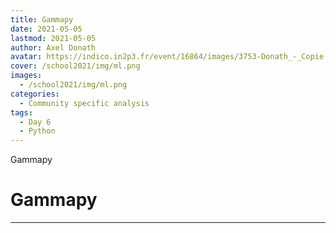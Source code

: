 ```yaml
---
title: Gammapy
date: 2021-05-05
lastmod: 2021-05-05
author: Axel Donath
avatar: https://indico.in2p3.fr/event/16864/images/3753-Donath_-_Copie.JPG
cover: /school2021/img/ml.png
images:
  - /school2021/img/ml.png
categories:
  - Community specific analysis
tags:
  - Day 6
  - Python
---
```


Gammapy

<!--more-->
<!---->

<!-- Dear instructor:
* The dates at the top of this markdown (.md) document will help order the classes in the portal.
Please, if you don't need to, do not change the one that is now.
* Take into account that there is a feature in the dates: if you use a date in the future, the class will be not visible in the portal until the date you have assigned.
* You can create dedicated folders if you need to.
* But if you simply need to add some pictures, you can use the folder ../static/img/ mentioned at the top as /school2021/img/
-->

<!---->

# Gammapy


---
